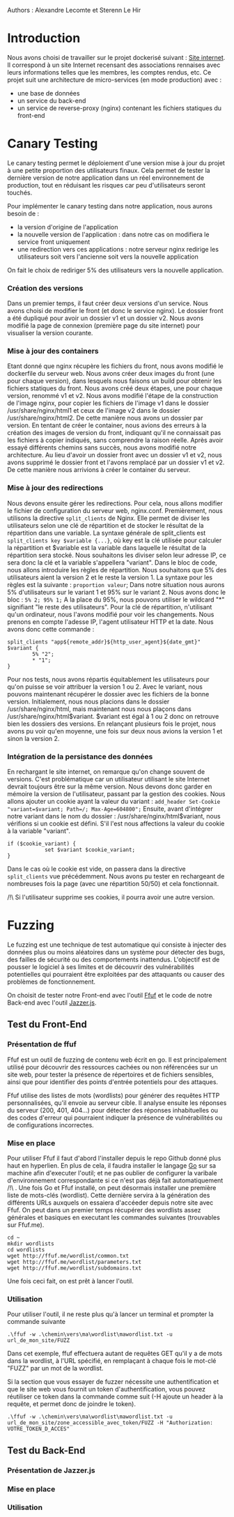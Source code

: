 Authors : Alexandre Lecomte et Sterenn Le Hir

# Introduction
Nous avons choisi de travailler sur le projet dockerisé suivant : [Site internet](https://github.com/SterennLeHir/Website). Il correspond à un site Internet recensant des associations rennaises avec leurs informations telles que les membres, les comptes rendus, etc.
Ce projet suit une architecture de micro-services (en mode production) avec : 

- une base de données
- un service du back-end
- un service de reverse-proxy (nginx) contenant les fichiers statiques du front-end

# Canary Testing

Le canary testing permet le déploiement d'une version mise à jour du projet à une petite proportion des utilisateurs finaux. Cela permet de tester la dernière version de notre application dans un réel environnement de production, tout en réduisant les risques car peu d'utilisateurs seront touchés.

Pour implémenter le canary testing dans notre application, nous aurons besoin de :

- la version d'origine de l'application
- la nouvelle version de l'application : dans notre cas on modifiera le service front uniquement
- une redirection vers ces applications : notre serveur nginx redirige les utilisateurs soit vers l'ancienne soit vers la nouvelle application

On fait le choix de rediriger 5% des utilisateurs vers la nouvelle application.

### Création des versions

Dans un premier temps, il faut créer deux versions d'un service. Nous avons choisi de modifier le front (et donc le service nginx). Le dossier front a été dupliqué pour avoir un dossier v1 et un dossier v2. Nous avons modifié la page de connexion (première page du site internet) pour visualiser la version courante.

### Mise à jour des containers

Etant donné que nginx récupère les fichiers du front, nous avons modifié le dockerfile du serveur web. Nous avons créer deux images du front (une pour chaque version), dans lesquels nous faisons un build pour obtenir les fichiers statiques du front. Nous avons créé deux étapes, une pour chaque version, renommé v1 et v2. Nous avons modifié l'étape de la construction de l'image nginx, pour copier les fichiers de l'image v1 dans le dossier /usr/share/nginx/html1 et ceux de l'image v2 dans le dossier /usr/share/nginx/html2. De cette manière nous avons un dossier par version. En tentant de créer le container, nous avions des erreurs à la création des images de version du front, indiquant qu'il ne connaissait pas les fichiers à copier indiqués, sans comprendre la raison réelle. Après avoir essayé différents chemins sans succès, nous avons modifié notre architecture. Au lieu d'avoir un dossier front avec un dossier v1 et v2, nous avons supprimé le dossier front et l'avons remplacé par un dossier v1 et v2. De cette manière nous arrivions à créer le container du serveur. 

### Mise à jour des redirections

Nous devons ensuite gérer les redirections. Pour cela, nous allons modifier le fichier de configuration du serveur web, nginx.conf. Premièrement, nous utilisons la directive `split_clients` de Nginx. Elle permet de diviser les utilisateurs selon une clé de répartition et de stocker le résultat de la répartition dans une variable. La syntaxe générale de split_clients est `split_clients key $variable {...}`, où key est la clé utilisée pour calculer la répartition et $variable est la variable dans laquelle le résultat de la répartition sera stocké. Nous souhaitons les diviser selon leur adresse IP, ce sera donc la clé et la variable s'appellera "variant". Dans le bloc de code, nous allons introduire les règles de répartition. Nous souhaitons que 5% des utilisateurs aient la version 2 et le reste la version 1. La syntaxe pour les règles est la suivante : `proportion valeur`;
Dans notre situation nous aurons 5% d'utilisateurs sur le variant 1 et 95% sur le variant 2. Nous avons donc le bloc :
`5% 2;
95% 1;`
A la place du 95%, nous pouvons utiliser le wildcard "*" signifiant "le reste des utilisateurs". 
Pour la clé de répartition, n'utilisant qu'un ordinateur, nous l'avons modifié pour voir les changements. Nous prenons en compte l'adesse IP, l'agent utilisateur HTTP et la date. Nous avons donc cette commande : 
```
split_clients "app${remote_addr}${http_user_agent}${date_gmt}" $variant {
        5% "2";
        * "1";
}
```
Pour nos tests, nous avons répartis équitablement les utilisateurs pour qu'on puisse se voir attribuer la version 1 ou 2. Avec le variant, nous pouvons maintenant récupérer le dossier avec les fichiers de la bonne version. Initialement, nous nous placions dans le dossier /usr/share/nginx/html, mais maintenant nous nous plaçons dans /usr/share/nginx/html$variant. $variant est égal à 1 ou 2 donc on retrouve bien les dossiers des versions.
En relançant plusieurs fois le projet, nous avons pu voir qu'en moyenne, une fois sur deux nous avions la version 1 et sinon la version 2. 

### Intégration de la persistance des données

En rechargant le site internet, on remarque qu'on change souvent de versions. C'est problématique car un utilisateur utilisant le site Internet devrait toujours être sur la même version. Nous devons donc garder en mémoire la version de l'utilisateur, passant par la gestion des cookies. Nous allons ajouter un cookie ayant la valeur du variant : 
`add_header Set-Cookie "variant=$variant; Path=/; Max-Age=604800";` 
Ensuite, avant d'intégrer notre variant dans le nom du dossier : /usr/share/nginx/html$variant, nous vérifions si un cookie est défini. S'il l'est nous affections la valeur du cookie à la variable "variant".
```
if ($cookie_variant) {
            set $variant $cookie_variant;
}
```

Dans le cas où le cookie est vide, on passera dans la directive `split_clients` vue précédemment. Nous avons pu tester en rechargeant de nombreuses fois la page (avec une répartition 50/50) et cela fonctionnait.

/!\ Si l'utilisateur supprime ses cookies, il pourra avoir une autre version.

# Fuzzing

Le fuzzing est une technique de test automatique qui consiste à injecter des données plus ou moins aléatoires dans un système pour détecter des bugs, des failles de sécurité ou des comportements inattendus. L'objectif est de pousser le logiciel à ses limites et de découvrir des vulnérabilités potentielles qui pourraient être exploitées par des attaquants ou causer des problèmes de fonctionnement.


On choisit de tester notre Front-end avec l'outil [Ffuf](https://github.com/ffuf/ffuf) et le code de notre Back-end avec l'outil [Jazzer.js](https://github.com/CodeIntelligenceTesting/jazzer.js?hsCtaTracking=70b51c80-f6c2-4cbd-ad16-a5633f6c341f%7C93f2aec2-9b6f-497d-aff2-019a1c8eaa4a). 

## Test du Front-End
### Présentation de ffuf

Ffuf est un outil de fuzzing de contenu web écrit en go. Il est principalement utilisé pour découvrir des ressources cachées ou non référencées sur un site web, pour tester la présence de répertoires et de fichiers sensibles, ainsi que pour identifier des points d'entrée potentiels pour des attaques.

Ffuf utilise des listes de mots (wordlists) pour générer des requêtes HTTP personnalisées, qu'il envoie au serveur cible. Il analyse ensuite les réponses du serveur (200, 401, 404...) pour détecter des réponses inhabituelles ou des codes d'erreur qui pourraient indiquer la présence de vulnérabilités ou de configurations incorrectes.

### Mise en place
Pour utiliser Ffuf il faut d'abord l'installer depuis le repo Github donné plus haut en hyperlien. En plus de cela, il faudra installer le langage [Go](https://go.dev/doc/install) sur sa machine afin d'executer l'outil; et ne pas oublier de configurer la varibale d'environnement correspondante si ce n'est pas déjà fait automatiquement /!\ . Une fois Go et Ffuf installé, on peut désormais installer une première liste de mots-clés (wordlist). Cette dernière servira à la génération des différents URLs auxquels on essaiera d'accéeder depuis notre site avec Ffuf. On peut dans un premier temps récupérer des wordlists assez générales et basiques en executant les commandes suivantes (trouvables sur Ffuf.me).
```
cd ~
mkdir wordlists
cd wordlists
wget http://ffuf.me/wordlist/common.txt
wget http://ffuf.me/wordlist/parameters.txt
wget http://ffuf.me/wordlist/subdomains.txt
```
Une fois ceci fait, on est prêt à lancer l'outil.

### Utilisation

Pour utiliser l'outil, il ne reste plus qu'à lancer un terminal et prompter la commande suivante
```
.\ffuf -w .\chemin\vers\ma\wordlist\mawordlist.txt -u url_de_mon_site/FUZZ
```

Dans cet exemple, ffuf effectuera autant de requêtes GET qu'il y a de mots dans la wordlist, à l'URL spécifié, en remplaçant à chaque fois le mot-clé "FUZZ" par un mot de la wordlist.

Si la section que vous essayer de fuzzer nécessite une authentification et que le site web vous fournit un token d'authentification, vous pouvez réutiliser ce token dans la commande comme suit (-H ajoute un header à la requête, et permet donc de joindre le token).

```
.\ffuf -w .\chemin\vers\ma\wordlist\mawordlist.txt -u url_de_mon_site/zone_accessible_avec_token/FUZZ -H "Authorization: VOTRE_TOKEN_D_ACCES" 
```

## Test du Back-End
### Présentation de Jazzer.js
### Mise en place
### Utilisation
